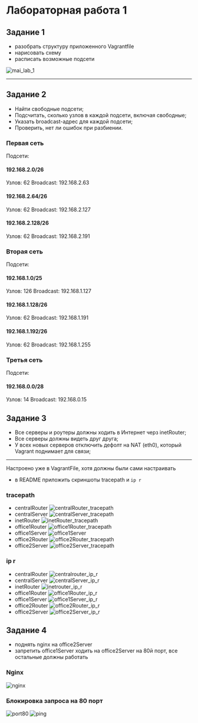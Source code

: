 # Лабораторная работа 1
## Задание 1
- разобрать структуру приложенного Vagrantfile
- нарисовать схему
- расписать возможные подсети

![mai_lab_1](mai_lab_1.png)

---
## Задание 2
- Найти свободные подсети;
- Подсчитать, сколько узлов в каждой подсети, включая свободные;
- Указать broadcast-адрес для каждой подсети;
- Проверить, нет ли ошибок при разбиении.

### Первая сеть
Подсети:

#### 192.168.2.0/26
Узлов: 62
Broadcast: 192.168.2.63

#### 192.168.2.64/26
Узлов: 62
Broadcast: 192.168.2.127

#### 192.168.2.128/26
Узлов: 62
Broadcast: 192.168.2.191

### Вторая сеть
Подсети:

#### 192.168.1.0/25
Узлов: 126
Broadcast: 192.168.1.127

#### 192.168.1.128/26
Узлов: 62
Broadcast: 192.168.1.191

#### 192.168.1.192/26
Узлов: 62
Broadcast: 192.168.1.255

### Третья сеть
Подсети:

#### 192.168.0.0/28
Узлов: 14
Broadcast: 192.168.0.15

## Задание 3

- Все серверы и роутеры должны ходить в Интернет черз inetRouter;
- Все серверы должны видеть друг друга;
- У всех новых серверов отключить дефолт на NAT (eth0), который Vagrant поднимает для связи; 
____________________________________________________________________________________________
Настроено уже в VagrantFile, хотя должны были сами настраивать

- в README приложить скриншоты tracepath и `ip r`

### tracepath
- centralRouter
![centralRouter_tracepath](tracepath/centralRouter_tracepath.png)
- centralServer
![centralServer_tracepath](tracepath/centralServer_tracepath.png)
- inetRouter
![inetRouter_tracepath](tracepath/inetRouter_tracepath.png)
- office1Router
![office1Router_tracepath](tracepath/office1Router_tracepath.png)
- office1Server
![office1Server](tracepath/office1Server.png)
- office2Router
![office2Router_tracepath](tracepath/office2Router_tracepath.png)
- office2Server
![office2Server_tracepath](tracepath/office2Server_tracepath.png)

### ip r

- centralRouter
![centralrouter_ip_r](ip_r/centralrouter_ip_r.png)
- centralServer
![centralServer_ip_r](ip_r/centralServer_ip_r.png)
- inetRouter
![inetrouter_ip_r](ip_r/inetrouter_ip_r.png)
- office1Router
![office1Router_ip_r](ip_r/office1Router_ip_r.png)
- office1Server
![office1Server_ip_r](ip_r/office1Server_ip_r.png)
- office2Router
![office2Router_ip_r](ip_r/office2Router_ip_r.png)
- office2Server
![office2Server_ip_r](ip_r/office2Server_ip_r.png)

## Задание 4
- поднять nginx на officе2Server
- запретить office1Server ходить на office2Server на 80й порт, все остальные должны работать

### Nginx

![nginx](nginx.png)

###  Блокировка запроса на 80 порт
![port80](port80.png)
![ping](ping.png)
